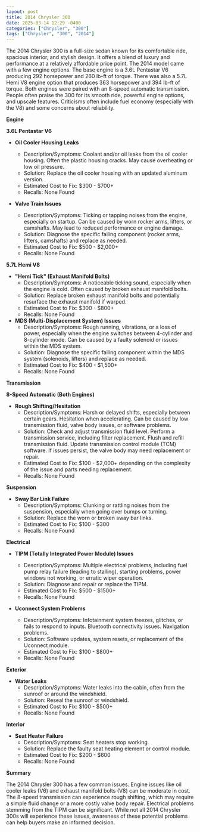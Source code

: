 ```yaml
---
layout: post
title: 2014 Chrysler 300
date: 2025-03-14 12:29 -0400
categories: ["Chrysler", "300"]
tags: ["Chrysler", "300", "2014"]
---
```

The 2014 Chrysler 300 is a full-size sedan known for its comfortable ride, spacious interior, and stylish design. It offers a blend of luxury and performance at a relatively affordable price point. The 2014 model came with a few engine options. The base engine is a 3.6L Pentastar V6 producing 292 horsepower and 260 lb-ft of torque. There was also a 5.7L Hemi V8 engine option that produces 363 horsepower and 394 lb-ft of torque. Both engines were paired with an 8-speed automatic transmission. People often praise the 300 for its smooth ride, powerful engine options, and upscale features. Criticisms often include fuel economy (especially with the V8) and some concerns about reliability.

**Engine**

**3.6L Pentastar V6**

*   **Oil Cooler Housing Leaks**
    *   Description/Symptoms: Coolant and/or oil leaks from the oil cooler housing. Often the plastic housing cracks. May cause overheating or low oil pressure.
    *   Solution: Replace the oil cooler housing with an updated aluminum version.
    *   Estimated Cost to Fix: $300 - $700+
    *   Recalls: None Found

*   **Valve Train Issues**
    *   Description/Symptoms: Ticking or tapping noises from the engine, especially on startup. Can be caused by worn rocker arms, lifters, or camshafts. May lead to reduced performance or engine damage.
    *   Solution: Diagnose the specific failing component (rocker arms, lifters, camshafts) and replace as needed.
    *   Estimated Cost to Fix: $500 - $2,000+
    *   Recalls: None Found

**5.7L Hemi V8**

*   **"Hemi Tick" (Exhaust Manifold Bolts)**
    *   Description/Symptoms: A noticeable ticking sound, especially when the engine is cold. Often caused by broken exhaust manifold bolts.
    *   Solution: Replace broken exhaust manifold bolts and potentially resurface the exhaust manifold if warped.
    *   Estimated Cost to Fix: $300 - $800+
    *   Recalls: None Found
*   **MDS (Multi-Displacement System) Issues**
    *   Description/Symptoms: Rough running, vibrations, or a loss of power, especially when the engine switches between 4-cylinder and 8-cylinder mode. Can be caused by a faulty solenoid or issues within the MDS system.
    *   Solution: Diagnose the specific failing component within the MDS system (solenoids, lifters) and replace as needed.
    *   Estimated Cost to Fix: $400 - $1,500+
    *   Recalls: None Found

**Transmission**

**8-Speed Automatic (Both Engines)**

*   **Rough Shifting/Hesitation**
    *   Description/Symptoms: Harsh or delayed shifts, especially between certain gears. Hesitation when accelerating. Can be caused by low transmission fluid, valve body issues, or software problems.
    *   Solution: Check and adjust transmission fluid level. Perform a transmission service, including filter replacement. Flush and refill transmission fluid. Update transmission control module (TCM) software. If issues persist, the valve body may need replacement or repair.
    *   Estimated Cost to Fix: $100 - $2,000+ depending on the complexity of the issue and parts needing replacement.
    *   Recalls: None Found

**Suspension**

*   **Sway Bar Link Failure**
    *   Description/Symptoms: Clunking or rattling noises from the suspension, especially when going over bumps or turning.
    *   Solution: Replace the worn or broken sway bar links.
    *   Estimated Cost to Fix: $100 - $300
    *   Recalls: None Found

**Electrical**

*   **TIPM (Totally Integrated Power Module) Issues**
    *   Description/Symptoms: Multiple electrical problems, including fuel pump relay failure (leading to stalling), starting problems, power windows not working, or erratic wiper operation.
    *   Solution: Diagnose and repair or replace the TIPM.
    *   Estimated Cost to Fix: $500 - $1500+
    *   Recalls: None Found

*   **Uconnect System Problems**
    *   Description/Symptoms: Infotainment system freezes, glitches, or fails to respond to inputs. Bluetooth connectivity issues. Navigation problems.
    *   Solution: Software updates, system resets, or replacement of the Uconnect module.
    *   Estimated Cost to Fix: $100 - $800+
    *   Recalls: None Found

**Exterior**

*   **Water Leaks**
    *   Description/Symptoms: Water leaks into the cabin, often from the sunroof or around the windshield.
    *   Solution: Reseal the sunroof or windshield.
    *   Estimated Cost to Fix: $100 - $500+
    *   Recalls: None Found

**Interior**

*   **Seat Heater Failure**
    *   Description/Symptoms: Seat heaters stop working.
    *   Solution: Replace the faulty seat heating element or control module.
    *   Estimated Cost to Fix: $200 - $600
    *   Recalls: None Found

**Summary**

The 2014 Chrysler 300 has a few common issues. Engine issues like oil cooler leaks (V6) and exhaust manifold bolts (V8) can be moderate in cost. The 8-speed transmission can experience rough shifting, which may require a simple fluid change or a more costly valve body repair. Electrical problems stemming from the TIPM can be significant. While not all 2014 Chrysler 300s will experience these issues, awareness of these potential problems can help buyers make an informed decision.

